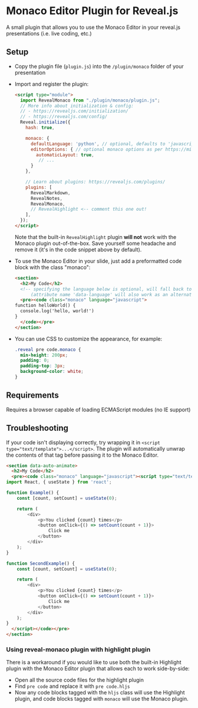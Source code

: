 # Monaco Editor Plugin for Reveal.js

A small plugin that allows you to use the Monaco Editor in your reveal.js presentations (i.e. live coding, etc.)

## Setup

* Copy the plugin file (`plugin.js`) into the `/plugin/monaco` folder of your presentation
* Import and register the plugin: 
    ```html
    <script type="module">
      import RevealMonaco from "./plugin/monaco/plugin.js";
      // More info about initialization & config:
      // - https://revealjs.com/initialization/
      // - https://revealjs.com/config/
      Reveal.initialize({
        hash: true,

        monaco: {
          defaultLanguage: 'python', // optional, defaults to 'javascript'
          editorOptions: { // optional monaco options as per https://microsoft.github.io/monaco-editor/typedoc/variables/editor.EditorOptions.html
            automaticLayout: true,
             // ...
          }
        },

        // Learn about plugins: https://revealjs.com/plugins/
        plugins: [
          RevealMarkdown,
          RevealNotes,
          RevealMonaco,
          // RevealHighlight <-- comment this one out!
        ],
      });
    </script>
    ```

    Note that the built-in `RevealHighlight` plugin **will not** work with the Monaco plugin out-of-the-box.
    Save yourself some headache and remove it (it's in the code snippet above by default).
* To use the Monaco Editor in your slide, just add a preformatted code block with the class "monaco":
    ```html
    <section>
      <h2>My Code</h2>
      <!-- specifying the language below is optional, will fall back to default 
          (attribute name 'data-language' will also work as an alternative for valid HTML) -->
      <pre><code class="monaco" language="javascript">
    function helloWorld() {
      console.log('hello, world!')
    }
      </code></pre>
    </section>
    ```
* You can use CSS to customize the appearance, for example: 
    ```css
    .reveal pre code.monaco {
      min-height: 200px;
      padding: 0;
      padding-top: 3px;
      background-color: white;
    }
    ```

## Requirements

Requires a browser capable of loading ECMAScript modules (no IE support)

## Troubleshooting

If your code isn't displaying correctly, try wrapping it in `<script type="text/template">...</script>`. The plugin will automatically unwrap the contents of that tag before passing it to the Monaco Editor.

```html
<section data-auto-animate>
  <h2>My Code</h2>
  <pre><code class="monaco" language="javascript"><script type="text/template">
import React, { useState } from 'react';

function Example() {
	const [count, setCount] = useState(0);

	return (
		<div>
			<p>You clicked {count} times</p>
			<button onClick={() => setCount(count + 1)}>
				Click me
			</button>
		</div>
	);
}

function SecondExample() {
	const [count, setCount] = useState(0);

	return (
		<div>
			<p>You clicked {count} times</p>
			<button onClick={() => setCount(count + 1)}>
				Click me
			</button>
		</div>
	);
}
  </script></code></pre>
</section>
```

### Using reveal-monaco plugin with highlight plugin

There is a workaround if you would like to use both the built-in Highlight plugin with the Monaco Editor plugin that allows each to work side-by-side:

* Open all the source code files for the highlight plugin
* Find `pre code` and replace it with `pre code.hljs`
* Now any code blocks tagged with the `hljs` class will use the Highlight plugin, and code blocks tagged with `monaco` will use the Monaco plugin.
